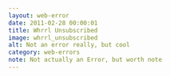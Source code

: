 ```yaml
---
layout: web-error
date: 2011-02-28 00:00:01
title: Whrrl Unsubscribed
image: whrrl_unsubscribed
alt: Not an error really, but cool
category: web-errors
note: Not actually an Error, but worth note
---
```

